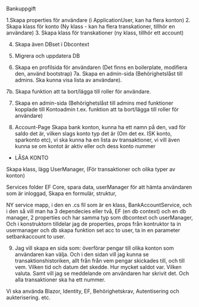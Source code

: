 ﻿Bankuppgift

1.Skapa properties för användare (i ApplicationUser, kan ha flera konton)
2. Skapa klass för konto (Ny klass - kan ha flera transkationer, tillhör en användare)
3. Skapa klass för transkationer (ny klass, tillhör ett account)

4. Skapa även DBset i Dbcontext

5. Migrera och uppdatera DB

6. Skapa en profilsida för användaren (Det finns en boilerplate, modifiera den, använd bootstrap)
7a. Skapa en admin-sida (Behörighetslåst till admins. Ska kunna visa lista av användare).

7b. Skapa funktion att ta bort/lägga till roller för användare.

7. Skapa en admin-sida (Behörighetslåst till admins med funktioner kopplade till Kontoadmin t.ex. funktion att ta bort/lägga till roller för användare)

8. Account-Page
Skapa bank konton, kunna ha ett namn på den, vad för saldo det är, vilken slags konto typ det är (Om det ex. ISK konto, sparkonto etc), 
vi ska kunna ha en lista av transaktioner, vi vill även kunna se om kontot är aktiv eller och dess konto nummer

+ LÅSA KONTO


Skapa klass, lägg UserManager, (För transaktioner och olika typer av konton)


Services folder
EF Core, spara data, userManager för att hämta användaren som är inloggad, 
Skapa en formulär, struktur, 

NY service mapp, i den en .cs fil som är en klass, BankAccountService, och i den så vill man ha 3 dependecies eller två, EF (en db context) och en db manager, 
2 properties och har samma typ som dbcontext och userManager, Och i konstruktorn tilldelar jag de properties, props från kontruktor ta in usermanager och db
    skapa funktion set acc to user, ta in en parameter setbankaccount to user.


9. Jag vill skapa en sida som: överförar pengar till olika konton som användaren kan välja.
Och i den sidan vill jag kunna se transaktionshistoriken, allt från från vem pengar skickades till, och till vem. Vilken tid och datum det skedde. 
Hur mycket saldot var. Vilken valuta. Samt vill jag se meddelande om användaren har skrivit det. Och alla transaktioner ska ha ett nummer.














Vi ska använda Blazor, Identity, EF, Behörighetskrav, Autentisering och aukterisering. etc.


